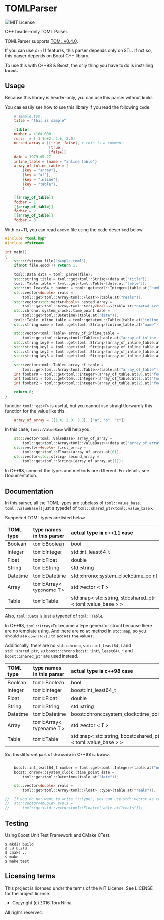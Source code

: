 TOMLParser
====

[![MIT License](http://img.shields.io/badge/license-MIT-blue.svg?style=flat)](LICENSE)

C++ header-only TOML Parser.

TOMLParser supports [TOML v0.4.0](http://github.com/toml-lang/toml/blob/master/README.md).

If you can use c++11 features, this parser depends only on STL.
If not so, this parser depends on Boost C++ library.

To use this with C++98 & Boost, the only thing you have to do is installing boost.

## Usage

Because this library is header-only, you can use this parser without build.

You can easily see how to use this library if you read the following code.

```toml
    # sample.toml
    title = "this is sample"

    [table]
    number = +100_000
    reals  = [-1.1e+2, 2.0, 3.0]
    nested_array = [[true, false], # this is a comment.
                    [true],
                    [false]]
    date = 1979-05-27
    inline_table = {name = "inline table"}
    array_of_inline_table = [
        {key = "array"},
        {key = "of"},
        {key = "inline"},
        {key = "table"},
        ]

    [[array_of_table]]
    foobar = 1
    [[array_of_table]]
    foobar = 2
    [[array_of_table]]
    foobar = 3
```

With c++11, you can read above file using the code described below.

```cpp
#include "toml.hpp"
#include <fstream>

int main()
{
    std::ifstream file("sample.toml");
    if(not file.good()) return 1;

    toml::Data data = toml::parse(file);
    std::string title = toml::get<toml::String>(data.at("title"));
    toml::Table table = toml::get<toml::Table>(data.at("table"));
    std::int_least64_t number = toml::get<toml::Integer>(table.at("number");
    std::vector<double> reals =
        toml::get<toml::Array<toml::Float>>(table.at("reals"));
    std::vector<std::vector<bool>> nested_array =
        toml::get<toml::Array<toml::Array<bool>>>(table.at("nested_array"));
    std::chrono::system_clock::time_point date =
        toml::get<toml::Datetime>(table.at("date"));
    toml::Table inline_table = toml::get<toml::Table>(table.at("inline_table"));
    std::string name = toml::get<toml::String>(inline_table.at("name"));

    std::vector<toml::Table> array_of_inline_table = 
        toml::get<toml::Array<toml::Table>>(table.at("array_of_inline_table"));
    std::string key0 = toml::get<toml::String>(array_of_inline_table.at(0).at("key"));
    std::string key1 = toml::get<toml::String>(array_of_inline_table.at(1).at("key"));
    std::string key2 = toml::get<toml::String>(array_of_inline_table.at(2).at("key"));
    std::string key3 = toml::get<toml::String>(array_of_inline_table.at(3).at("key"));

    std::vector<toml::Table> array_of_table = 
        toml::get<toml::Array<toml::Table>>(table.at("array_of_table"));
    int foobar0 = toml::get<toml::Integer>(array_of_table.at(0).at("foobar"));
    int foobar1 = toml::get<toml::Integer>(array_of_table.at(1).at("foobar"));
    int foobar2 = toml::get<toml::Integer>(array_of_table.at(2).at("foobar"));

    return 0;
}
```

function ```toml::get<T>``` is useful, but you cannot use straightforwardly
this function for the value like this.
```toml
    array_of_array = [[1.0, 2.0, 3.0], ["a", "b", "c"]]
```
In this case, ```toml::ValueBase``` will help you.
```cpp
    std::vector<toml::ValueBase> array_of_array =
        toml::get<toml::Array<toml::ValueBase>>(data.at("array_of_array"));
    std::vector<double> first_array =
        toml::get<toml::Float>(array_of_array.at(0));
    std::vector<std::string> second_array =
        toml::get<toml::String>(array_of_array.at(1));
```

In C++98, some of the types and methods are different.
For details, see Documentation.

## Documentation

In this parser, all the TOML types are subclass of ```toml::value_base```.
```toml::ValueBase``` is just a typedef of ```toml::shared_ptr<toml::value_base>```.

Supported TOML types are listed below.

| TOML type | type names in this parser | actual type in c++11 case         |
|:----------|:---------------------|:---------------------------------------|
| Boolean   | toml::Boolean        | bool                                   |
| Integer   | toml::Integer        | std::int\_least64\_t                   |
| Float     | toml::Float          | double                                 |
| String    | toml::String         | std::string                            |
| Datetime  | toml::Datetime       | std::chrono::system\_clock::time\_point|
| Array     | toml::Array< typename T > | std::vector < T >                 |
| Table     | toml::Table          | std::map< std::string, std::shared\_ptr < toml::value\_base > > |

Also, ```toml::Data``` is just a typedef of ```toml::Table```.

In C++98, ```toml::Array<T>``` become a type generator struct because there are
no template using. And there are no ```at``` method in ```std::map```, so you 
should use ```operator[]``` to access the values.

Additionally, there are no ```std::chrono```, ```std::int_least64_t``` and
```std::shared_ptr```, so ```boost::chrono```  ```boost::int\_least64\_t``` and 
```boost::shared_ptr``` are used instead.

| TOML type | type names in this parser | actual type in c++98 case         |
|:----------|:---------------------|:---------------------------------------|
| Boolean   | toml::Boolean        | bool                                   |
| Integer   | toml::Integer        | boost::int\_least64\_t                 |
| Float     | toml::Float          | double                                 |
| String    | toml::String         | std::string                            |
| Datetime  | toml::Datetime       | boost::chrono::system\_clock::time\_point|
| Array     | toml::Array< typename T > | std::vector < T >                 |
| Table     | toml::Table          | std::map< std::string, boost::shared\_ptr < toml::value\_base > > |

So, the different part of the code in C++98 is below.

```cpp

    boost::int_least64_t number = toml::get<toml::Integer>(table.at("number");
    boost::chrono::system_clock::time_point date =
        toml::get<toml::Datetime>(table.at("date"));

    std::vector<double> reals =
        toml::get<toml::Array<toml::Float>::type>(table.at("reals"));

//  If you do not want to write "::type", you can use std::vector as toml::Array.
//  std::vector<double> reals =
//      toml::get<std::vector<toml::Float>>(table.at("reals"));
```

## Testing

Using Boost Unit Test Framework and CMake CTest.
```
$ mkdir build
$ cd build
$ cmake ..
$ make 
$ make test
```

## Licensing terms

This project is licensed under the terms of the MIT License.
See LICENSE for the project license.

- Copyright (c) 2016 Toru Niina

All rights reserved.

